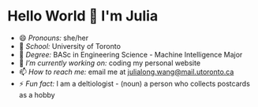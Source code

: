 # Hello World 👋 I'm Julia

<!--
- 🌱 I’m currently learning ...
- 👯 I’m looking to collaborate on ...
- 🤔 I’m looking for help with ...
- 💬 Ask me about ...
-->

- 😄 *Pronouns:* she/her
- :school: *School:* University of Toronto
- 🌱 *Degree:* BASc in Engineering Science - Machine Intelligence Major
- 🔭 *I’m currently working on:* coding my personal website
- 📫 *How to reach me:* email me at [julialong.wang@mail.utoronto.ca](julialong.wang@mail.utoronto.ca)
- ⚡ *Fun fact:* I am a deltiologist - (noun) a person who collects postcards as a hobby


